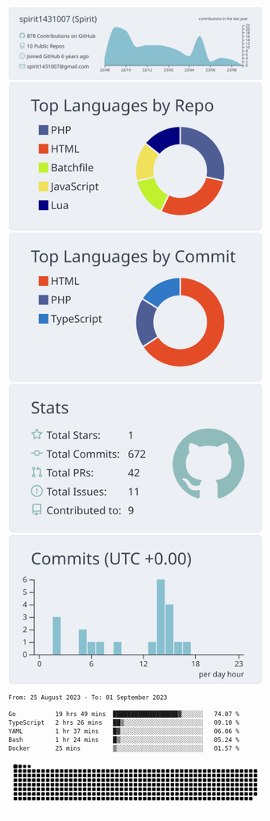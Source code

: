 [![](https://raw.githubusercontent.com/spirit1431007/spirit1431007/master/profile-summary-card-output/nord_bright/0-profile-details.svg)](https://git.io/spiritx)
[![](https://raw.githubusercontent.com/spirit1431007/spirit1431007/master/profile-summary-card-output/nord_bright/1-repos-per-language.svg)](https://git.io/spiritx) [![](https://raw.githubusercontent.com/spirit1431007/spirit1431007/master/profile-summary-card-output/nord_bright/2-most-commit-language.svg)](https://git.io/spiritx)
[![](https://raw.githubusercontent.com/spirit1431007/spirit1431007/master/profile-summary-card-output/nord_bright/3-stats.svg)](https://git.io/spiritx) [![](https://raw.githubusercontent.com/spirit1431007/spirit1431007/master/profile-summary-card-output/nord_bright/4-productive-time.svg)](https://git.io/spiritx)

<!--START_SECTION:waka-->

```txt
From: 25 August 2023 - To: 01 September 2023

Go           19 hrs 49 mins  ██████████████████▓░░░░░░   74.07 %
TypeScript   2 hrs 26 mins   ██▒░░░░░░░░░░░░░░░░░░░░░░   09.10 %
YAML         1 hr 37 mins    █▓░░░░░░░░░░░░░░░░░░░░░░░   06.06 %
Bash         1 hr 24 mins    █▒░░░░░░░░░░░░░░░░░░░░░░░   05.24 %
Docker       25 mins         ▒░░░░░░░░░░░░░░░░░░░░░░░░   01.57 %
```

<!--END_SECTION:waka-->

![contribution](https://github.com/spirit1431007/spirit1431007/blob/output/github-contribution-grid-snake.svg)
